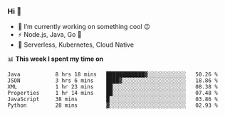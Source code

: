 ### Hi 👋

<!--
**nodejh/nodejh** is a ✨ _special_ ✨ repository because its `README.md` (this file) appears on your GitHub profile.

Here are some ideas to get you started:

- 🔭 I’m currently working on ...
- 🌱 I’m currently learning ...
- 👯 I’m looking to collaborate on ...
- 🤔 I’m looking for help with ...
- 💬 Ask me about ...
- 📫 How to reach me: ...
- 😄 Pronouns: ...
- ⚡ Fun fact: ...
-->

- 🔭 I’m currently working on something cool :wink:
- ⚡ Node.js, Java, Go :thought_balloon:
- 🤖 Serverless, Kubernetes, Cloud Native

📊 **This week I spent my time on**

<!--START_SECTION:waka-->

```text
Java           8 hrs 18 mins   ████████████▓░░░░░░░░░░░░   50.26 %
JSON           3 hrs 6 mins    ████▓░░░░░░░░░░░░░░░░░░░░   18.86 %
XML            1 hr 23 mins    ██░░░░░░░░░░░░░░░░░░░░░░░   08.38 %
Properties     1 hr 14 mins    ██░░░░░░░░░░░░░░░░░░░░░░░   07.48 %
JavaScript     38 mins         █░░░░░░░░░░░░░░░░░░░░░░░░   03.86 %
Python         28 mins         ▓░░░░░░░░░░░░░░░░░░░░░░░░   02.93 %
```

<!--END_SECTION:waka-->


<!--
:traffic_light: **Visitors**

![visitors](https://visitor-badge.glitch.me/badge?page_id=nodejh.nodejh)
-->
